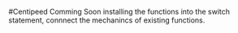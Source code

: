 #Centipeed Comming Soon
installing the functions into the switch statement, connnect the mechanincs of existing functions.
